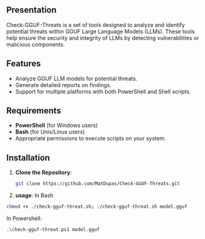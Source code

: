 ## Presentation

Check-GGUF-Threats is a set of tools designed to analyze and identify potential threats within GGUF Large Language Models (LLMs). These tools help ensure the security and integrity of LLMs by detecting vulnerabilities or malicious components.

## Features

- Analyze GGUF LLM models for potential threats.
- Generate detailed reports on findings.
- Support for multiple platforms with both PowerShell and Shell scripts.

## Requirements

- **PowerShell** (for Windows users)
- **Bash** (for Unix/Linux users)
- Appropriate permissions to execute scripts on your system.

## Installation

1. **Clone the Repository**:

   ```bash
   git clone https://github.com/MatDupas/Check-GGUF-Threats.git

2. **usage**:
   In Bash
```bash
chmod +x ./check-gguf-threat.sh; ./check-gguf-threat.sh model.gguf
```

In Powershell:
```bash
.\check-gguf-threat.ps1 model.gguf
